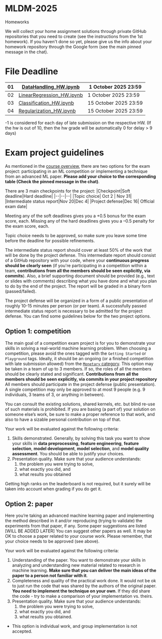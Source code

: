 # MLDM-2025

Homeworks

We will collect your home assignment solutions through private GitHub repositories that you need to create (see the instructions from the 1st homework). If you haven't done so yet, please give us the info about your homework repository through the Google form (see the main pinned message in the chat).

#	File	Deadline


| 01 | [DataHandling_HW.ipynb](https://github.com/Majid-Sohrabi/MLDM-2025/blob/main/01-intro/DataHandling_HW.ipynb) | 1 October 2025 23:59  |
| -- | ------------------------| ------- |
| 02 | [LinearRegression_HW.ipynb](https://github.com/Majid-Sohrabi/MLDM-2025/blob/main/02-linear-regression/LinearRegression_HW.ipynb) | 1 October 2025 23:59 |
| 03 | [Classification_HW.ipynb](https://github.com/Majid-Sohrabi/MLDM-2025/blob/main/03-linear-classification/Classification_HW.ipynb) | 15 October 2025 23:59 |
| 04 | [Regularization_HW.ipynb](https://github.com/Majid-Sohrabi/MLDM-2025/blob/main/04-regularization/Regularization_HW.ipynb) | 15 October 2025 23:59 |


-1 is considered for each day of late submission on the respective HW. (If the hw is out of 10, then the hw grade will be automatically 0 for delay > 9 days)

# Exam project guidelines

As mentioned in the [course overview](https://github.com/Majid-Sohrabi/MLDM-2025/blob/main/01-intro/MLDM-2025-course-overview.pdf),
there are two options for the exam project: participating in an ML competition or implementing a technique from an advanced ML paper.
**Please add your choice to the corresponding table (Check the pinned message in the chat)**.

There are 3 main checkpoints for the project:
|Checkpoint|Soft deadline|Hard deadline|
|--|--|--|
|Topic choice| Oct 2 | Nov 31|
|Intermediate status report|Nov 20|Dec 4|
|Project defense|Dec 16| Official exam date|

Meeting any of the soft deadlines gives you a +0.5 bonus for the exam score, each.
Missing any of the hard deadlines gives you a –0.5 penalty for the exam score, each.

Topic choice needs to be approved, so make sure you leave some time before the deadline for possible refinements.

The intermediate status report should cover at least 50% of the work that will be done by the project defense.
This intermediate report should consist of a GitHub repository with your code, where your
**continuous progress should be clearly seen** (if you're participating in a competition within a team,
**contributions from all the members should be seen explicitly, via commits**).
Also, a brief supporting document should be provided (e.g., text or slides with comments) describing what you have done and what you plan to do by the end of the project.
The report will be graded in a binary form (passed/failed).

The project defense will be organized in a form of a public presentation of roughly 10-15 minutes per person (or per team).
A successfully passed intermediate status report is necessary to be admitted for the project defense.
You can find some guidelines below for the two project options.


## Option 1: competition

The main goal of a competition exam project is for you to demonstrate your skills in solving a real-world machine
learning problem. When choosing a competition, please avoid the ones tagged with the `Getting Started` or `Playground`
tags. Ideally, it should be an ongoing (or a finished competition with late submission allowed)
from the [`Monetary` category](https://www.kaggle.com/competitions?prestigeFilter=money). This option may be taken in
a team of up to 3 members. If so, the roles of all the members should be clearly stated and significant.
**Contributions from all the members should be seen explicitly, via commits in your project repository**
All members should participate in the project defense (public presentation).
A single competition may only be approved to at most 9 people (e.g. 9 individuals, 3 teams of 3, or anything in between).

You can consult the existing solutions, shared kernels, etc. but blind re-use of such materials is prohibited.
If you are basing (a part of) your solution on someone else’s work, be sure to make a proper reference to
that work, and also to have a sizable personal contribution on top of that.

Your work will be evaluated against the following criteria:

1. Skills demonstrated. Generally, by solving this task you want to show your skills
in **data preprocessing**, **feature engineering**, **feature selection**, **model development**,
**model selection**, and **model quality assessment**. You should be able to justify your choices.
1. Presentation quality. Make sure that your audience understands:
    1. the problem you were trying to solve,
    1. what exactly you did, and
    1. what results you obtained

Getting high ranks on the leaderboard is not required, but it surely will be taken into account when grading if you do get it.


## Option 2: paper

Here you’re taking an advanced machine learning paper and implementing the method described in
it and/or reproducing (trying to validate) the experiments from that paper, if any.
Some paper suggestions are listed [WILL BE ADDED LATER]
You can suggest other papers as well. It may be OK to choose a paper related to your course work.
Please remember, that your choice needs to be approved (see above).

Your work will be evaluated against the following criteria:

1. Understanding of the paper. You want to demonstrate your skills in analyzing and understanding new material
related to research in machine learning. **Make sure that you can deliver the main ideas of the paper to a
person not familiar with it**.
1. Completeness and quality of the practical work done. It would not be ok to just run the code that was shared
by the authors of the original paper. **You need to implement the technique on your own**. If they did share the code - try to
make a comparison of your implementation vs. theirs.
1. Presentation quality. Make sure that your audience understands:
    1. the problem you were trying to solve,
    1. what exactly you did, and 
    1. what results you obtained.
  
- This option is individual work, and group implementation is not accepted.
